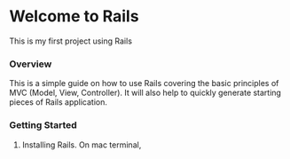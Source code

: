 # Welcome to Rails
  This is my first project using Rails

### Overview
  This is a simple guide on how to use Rails covering the basic principles of MVC (Model, View, Controller).
  It will also help to quickly generate starting pieces of Rails application.
  
### Getting Started

1) Installing Rails. On mac terminal, 
  
  
